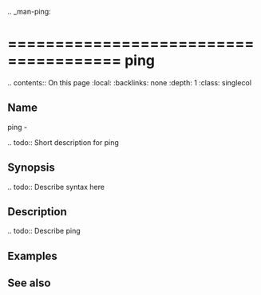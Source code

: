 .. _man-ping:

======================================
ping
======================================

.. contents:: On this page
    :local:
    :backlinks: none
    :depth: 1
    :class: singlecol

Name
----
ping - 

.. todo::
    Short description for ping

Synopsis
--------
.. todo::
   Describe syntax here

Description
-----------
.. todo::
    Describe ping

Examples
--------

See also
--------

